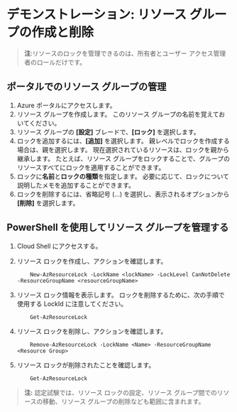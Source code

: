 # <a name="demonstration-create-and-delete-resource-groups"></a>デモンストレーション: リソース グループの作成と削除

>**注**:リソースのロックを管理できるのは、所有者とユーザー アクセス管理者のロールだけです。

## <a name="manage-resource-groups-in-the-portal"></a>ポータルでのリソース グループの管理

1. Azure ポータルにアクセスします。
1. リソース グループを作成します。 このリソース グループの名前を覚えておいてください。 
1. リソース グループの **[設定]** ブレードで、**[ロック]** を選択します。
1. ロックを追加するには、**[追加]** を選択します。 親レベルでロックを作成する場合は、親を選択します。 現在選択されているリソースは、ロックを親から継承します。 たとえば、リソース グループをロックすることで、グループのリソースすべてにロックを適用することができます。
1. ロックに**名前**と**ロックの種類**を指定します。 必要に応じて、ロックについて説明したメモを追加することができます。
1. ロックを削除するには、省略記号 (...) を選択し、表示されるオプションから **[削除]** を選択します。

## <a name="manage-resource-groups-with-powershell"></a>PowerShell を使用してリソース グループを管理する

1. Cloud Shell にアクセスする。
2. リソース ロックを作成し、アクションを確認します。

    ```
        New-AzResourceLock -LockName <lockName> -LockLevel CanNotDelete -ResourceGroupName <resourceGroupName>
    ```

3. リソース ロック情報を表示します。 ロックを削除するために、次の手順で使用する LockId に注意してください。

    ```
        Get-AzResourceLock
    ```

4. リソース ロックを削除し、アクションを確認します。 

    ```
        Remove-AzResourceLock -LockName <Name> -ResourceGroupName <Resource Group>
    ```

5. リソース ロックが削除されたことを確認します。


    ```
        Get-AzResourceLock
    ```

>**注:**  認定試験では、リソース ロックの設定、リソース グループ間でのリソースの移動、リソース グループの削除なども範囲に含まれます。